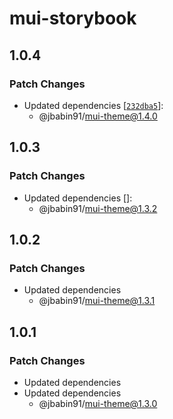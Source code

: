 # mui-storybook

## 1.0.4

### Patch Changes

- Updated dependencies [[`232dba5`](https://github.com/jbabin91/tt-packages-demo/commit/232dba5e7c48ee25a6813dcb30e25bf79488860b)]:
  - @jbabin91/mui-theme@1.4.0

## 1.0.3

### Patch Changes

- Updated dependencies []:
  - @jbabin91/mui-theme@1.3.2

## 1.0.2

### Patch Changes

- Updated dependencies
  - @jbabin91/mui-theme@1.3.1

## 1.0.1

### Patch Changes

- Updated dependencies
- Updated dependencies
  - @jbabin91/mui-theme@1.3.0
